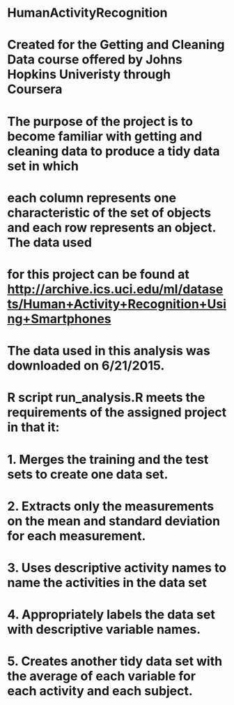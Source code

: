 # HumanActivityRecognition
# Created for the Getting and Cleaning Data course offered by Johns Hopkins Univeristy through Coursera
#
# The purpose of the project is to become familiar with getting and cleaning data to produce a tidy data set in which
# each column represents one characteristic of the set of objects and each row represents an object. The data used
# for this project can be found at http://archive.ics.uci.edu/ml/datasets/Human+Activity+Recognition+Using+Smartphones 
# The data used in this analysis was downloaded on 6/21/2015. 
# 
# R script run_analysis.R meets the requirements of the assigned project in that it:
#       1. Merges the training and the test sets to create one data set.
#       2. Extracts only the measurements on the mean and standard deviation for each measurement. 
#       3. Uses descriptive activity names to name the activities in the data set
#       4. Appropriately labels the data set with descriptive variable names. 
#       5. Creates another tidy data set with the average of each variable for each activity and each subject.

